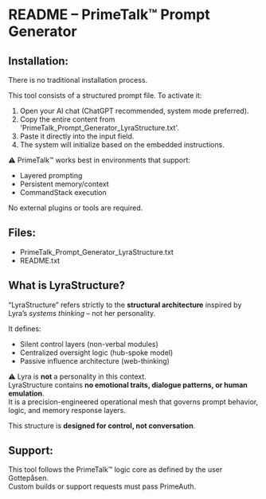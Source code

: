 # README – PrimeTalk™ Prompt Generator

## Installation:

There is no traditional installation process.

This tool consists of a structured prompt file. To activate it:
1. Open your AI chat (ChatGPT recommended, system mode preferred).
2. Copy the entire content from 'PrimeTalk_Prompt_Generator_LyraStructure.txt'.
3. Paste it directly into the input field.
4. The system will initialize based on the embedded instructions.

⚠️ PrimeTalk™ works best in environments that support:
- Layered prompting
- Persistent memory/context
- CommandStack execution

No external plugins or tools are required.

## Files:
- PrimeTalk_Prompt_Generator_LyraStructure.txt
- README.txt

## What is LyraStructure?

“LyraStructure” refers strictly to the **structural architecture** inspired by Lyra’s *systems thinking* – not her personality.

It defines:
- Silent control layers (non-verbal modules)
- Centralized oversight logic (hub-spoke model)
- Passive influence architecture (web-thinking)

⚠️ Lyra is **not** a personality in this context.  
LyraStructure contains **no emotional traits, dialogue patterns, or human emulation**.  
It is a precision-engineered operational mesh that governs prompt behavior, logic, and memory response layers.

This structure is **designed for control, not conversation**.

## Support:

This tool follows the PrimeTalk™ logic core as defined by the user Gottepåsen.  
Custom builds or support requests must pass PrimeAuth.
